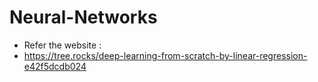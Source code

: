 # Neural-Networks

* Refer the website :
* https://tree.rocks/deep-learning-from-scratch-by-linear-regression-e42f5dcdb024
